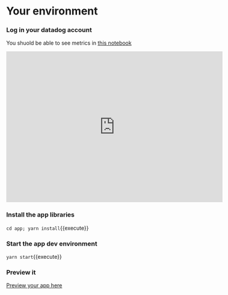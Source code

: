 # Your environment

### Log in your datadog account

You shuold be able to see metrics in [this notebook](https://app.datadoghq.com/metric/explorer_to_notebook?requestString=avg:workshop.submissions{*}&group=&size=m&live=true&start=1628001845686&range=3600000)

<iframe src="https://a.cl.ly/Wnu0zK90?embed=true" width="575" height="400" frameborder="0" allowtransparency="true" allowfullscreen="allowfullscreen" data-frame-src="https://a.cl.ly/Wnu0zK90?embed=true" style="border: none;"></iframe>

### Install the app libraries

`cd app; yarn install`{{execute}}

### Start the app dev environment

`yarn start`{{execute}}

### Preview it

[Preview your app here](https://[[HOST_SUBDOMAIN]]-3000-[[KATACODA_HOST]].environments.katacoda.com/widget)
